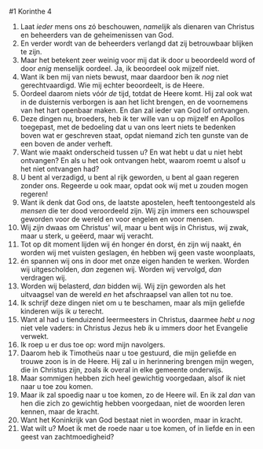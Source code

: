#1 Korinthe 4
1. Laat *ieder* mens ons zó beschouwen, *namelijk* als dienaren van Christus en beheerders van de geheimenissen van God.
2. En verder wordt van de beheerders verlangd dat zij betrouwbaar blijken te zijn.
3. Maar het betekent zeer weinig voor mij dat ik door u beoordeeld word of door *enig* menselijk oordeel. Ja, ik beoordeel ook mijzelf niet.
4. Want ik ben mij van niets bewust, maar daardoor ben ik *nog* niet gerechtvaardigd. Wie mij echter beoordeelt, is de Heere.
5. Oordeel daarom niets vóór *de* tijd, totdat de Heere komt. Hij zal ook wat in de duisternis verborgen is aan het licht brengen, en de voornemens van het hart openbaar maken. En dan zal ieder van God lof ontvangen.
6. Deze dingen nu, broeders, heb ik ter wille van u op mijzelf en Apollos toegepast, met de bedoeling dat u van ons leert niets te bedenken boven wat er geschreven staat, opdat niemand zich ten gunste van de een boven de ander verheft.
7. Want wie maakt onderscheid tussen u? En wat hebt u dat u niet hebt ontvangen? En als u het ook ontvangen hebt, waarom roemt u alsof u het niet ontvangen had?
8. U bent al verzadigd, u bent al rijk geworden, u bent al gaan regeren zonder ons. Regeerde u ook maar, opdat ook wij met u zouden mogen regeren!
9. Want ik denk dat God ons, de laatste apostelen, heeft tentoongesteld als *mensen* die ter dood veroordeeld zijn. Wij zijn immers een schouwspel geworden voor de wereld en voor engelen en voor mensen.
10. Wij *zijn* dwaas om Christus' wil, maar u bent wijs in Christus, wij zwak, maar u sterk, u geëerd, maar wij veracht.
11. Tot op dit moment lijden wij én honger én dorst, én zijn wij naakt, én worden wij met vuisten geslagen, én hebben wij geen vaste woonplaats,
12. én spannen wij ons in door met onze eigen handen te werken. Worden wij uitgescholden, *dan* zegenen wij. Worden wij vervolgd, *dan* verdragen wij.
13. Worden wij belasterd, *dan* bidden wij. Wij zijn geworden als het uitvaagsel van de wereld *en* het afschraapsel van allen tot nu toe.
14. Ik schrijf deze dingen niet om u te beschamen, maar als mijn geliefde kinderen wijs ik *u* terecht.
15. Want al had u tienduizend leermeesters in Christus, daarmee *hebt u nog* niet vele vaders: in Christus Jezus heb ík u immers door het Evangelie verwekt.
16. Ik roep u er dus toe op: word mijn navolgers.
17. Daarom heb ik Timotheüs naar u toe gestuurd, die mijn geliefde en trouwe zoon is in de Heere. Hij zal u in herinnering brengen mijn wegen, die in Christus zijn, zoals ik overal in elke gemeente onderwijs.
18. Maar sommigen hebben zich heel gewichtig voorgedaan, alsof ik niet naar u toe zou komen.
19. Maar ik zal spoedig naar u toe komen, zo de Heere wil. En ik zal *dan* van hen die zich zo gewichtig hebben voorgedaan, niet de woorden leren kennen, maar de kracht.
20. Want het Koninkrijk van God bestaat niet in woorden, maar in kracht.
21. Wat wilt u? Moet ik met de roede naar u toe komen, of in liefde en in een geest van zachtmoedigheid?
